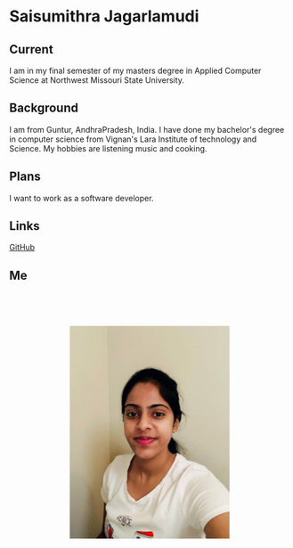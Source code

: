 # Saisumithra Jagarlamudi

## Current

 I am in my final semester of my masters degree in Applied Computer Science at Northwest Missouri State University.

## Background

I am from Guntur, AndhraPradesh, India. I have done my bachelor's degree in computer science from Vignan's Lara Institute of technology and Science. My hobbies are listening music and cooking.

## Plans

 I want to work as a software developer.
 
## Links

[GitHub](https://github.com/Saisumithra)

## Me 

![](img.JPG)

